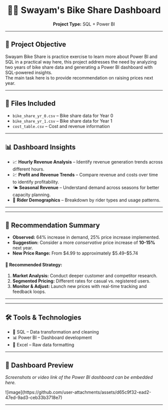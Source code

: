 <h1 align="center">🚴‍♂️ Swayam's Bike Share Dashboard</h1>

<p align="center">
  <strong>Project Type:</strong> SQL + Power BI<br/>
</p>

---

<h2>📌 Project Objective</h2>

<p>
Swayam Bike Share is practice exercise to learn more about Power BI and SQL in a practical way here, this project addresses the need by analyzing two years of bike share data and generating a Power BI dashboard with SQL-powered insights. <br>The main task here is to provide recommendation on raising prices next year.</br>
</p>

---

<h2>📂 Files Included</h2>

<ul>
  <li><code>bike_share_yr_0.csv</code> – Bike share data for Year 0</li>
  <li><code>bike_share_yr_1.csv</code> – Bike share data for Year 1</li>
  <li><code>cost_table.csv</code> – Cost and revenue information</li>
</ul>

---

<h2>📊 Dashboard Insights</h2>

<ul>
  <li>📈 <strong>Hourly Revenue Analysis</strong> – Identify revenue generation trends across different hours.</li>
  <li>💹 <strong>Profit and Revenue Trends</strong> – Compare revenue and costs over time to identify profitability.</li>
  <li>🌤️ <strong>Seasonal Revenue</strong> – Understand demand across seasons for better capacity planning.</li>
  <li>👥 <strong>Rider Demographics</strong> – Breakdown by rider types and usage patterns.</li>
</ul>

---

---

<h2>🧠 Recommendation Summary</h2>

<ul>
  <li><strong>Observed:</strong> 64% increase in demand, 25% price increase implemented.</li>
  <li><strong>Suggestion:</strong> Consider a more <em>conservative</em> price increase of <strong>10-15%</strong> next year.</li>
  <li><strong>New Price Range:</strong> From $4.99 to approximately $5.49–$5.74</li>
</ul>

<h4>📌 Recommended Strategy:</h4>
<ol>
  <li><strong>Market Analysis:</strong> Conduct deeper customer and competitor research.</li>
  <li><strong>Segmented Pricing:</strong> Different rates for casual vs. registered users.</li>
  <li><strong>Monitor & Adjust:</strong> Launch new prices with real-time tracking and feedback loops.</li>
</ol>

---


---

<h2>🛠 Tools & Technologies</h2>

<ul>
  <li>🧮 SQL – Data transformation and cleaning</li>
  <li>📊 Power BI – Dashboard development</li>
  <li>📁 Excel – Raw data formatting</li>
</ul>

---

<h2>📸 Dashboard Preview</h2>

<p><em>Screenshots or video link of the Power BI dashboard can be embedded here.</em></p>
![image](https://github.com/user-attachments/assets/d65c9f32-ead2-47ed-9ad3-ceb33b3718e7)

---

</p>
